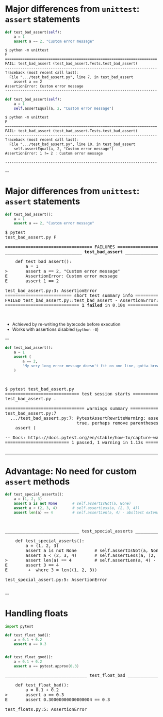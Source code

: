 # Major differences from `unittest`: `assert` statements

<div style="margin-bottom: 1em">

```python
def test_bad_assert(self):
    a = 1
    assert a == 2, "Custom error message"
```

<div class="code-separator"></div>

```txt
$ python -m unittest
F
======================================================================
FAIL: test_bad_assert (test_bad_assert.Tests.test_bad_assert)
----------------------------------------------------------------------
Traceback (most recent call last):
  File ".../test_bad_assert.py", line 7, in test_bad_assert
    assert a == 2
AssertionError: Custom error message
----------------------------------------------------------------------
```
</div>

<div class="fragment fade-in">

```python
def test_bad_assert(self):
    a = 1
    self.assertEqual(a, 2, "Custom error message")
```

<div class="code-separator"></div>

```txt
$ python -m unittest
F
======================================================================
FAIL: test_bad_assert (test_bad_assert.Tests.test_bad_assert)
----------------------------------------------------------------------
Traceback (most recent call last):
  File ".../test_bad_assert.py", line 10, in test_bad_assert
    self.assertEqual(a, 2, "Custom error message")
AssertionError: 1 != 2 : Custom error message

----------------------------------------------------------------------
```

</div>

--

# Major differences from `unittest`: `assert` statements

```python
def test_bad_assert():
    a = 1
    assert a == 2, "Custom error message"
```

<div class="code-separator"></div>

<pre class="code-wrapper">
<tt class="hljs">$ pytest
test_bad_assert.py <span class="pytest-bad">F                                                   [100%]</span>

================================== FAILURES ==================================
<span class="pytest-bad">______________________________ <b>test_bad_assert</b> _______________________________</span>

    def test_bad_assert():
        a = 1
>       assert a == 2, "Custom error message"
<span class="pytest-error">E       AssertionError: Custom error message</span>
<span class="pytest-error">E       assert 1 == 2</span>

<span class="pytest-error">test_bad_assert.py</span>:3: AssertionError
========================== short test summary info ===========================
FAILED test_bad_assert.py::test_bad_assert - AssertionError: Custom error message
<span class="pytest-bad">============================= <b>1 failed</b> in 0.10s ==============================</span>

</tt>
</pre>
</div>

- Achieved by re-writing the bytecode before execution
- Works with assertions disabled (`python -O`)

--

```python
def test_bad_assert():
    a = 1
    assert (
        a == 2,
        "My very long error message doesn't fit on one line, gotta break it up"
    )
```
<br/>


<pre class="code-wrapper fragment fade-in">
<tt class="hljs">$ pytest test_bad_assert.py 
<span class="pytest-ok">============================= test session starts ==============================</span>
test_bad_assert.py <span class="pytest-pass">.</span>                                                     <span class="pytest-warn">[100%]</span>

<span class="pytest-warn">=============================== warnings summary ===============================</span>
test_bad_assert.py:7
  .../test_bad_assert.py:7: PytestAssertRewriteWarning: assertion is always
                            true, perhaps remove parentheses?
    assert (

-- Docs: https://docs.pytest.org/en/stable/how-to/capture-warnings.html
<span class="pytest-warn">========================= <span class="pytest-pass">1 passed</span>, <span class="pytest-warning-count">1 warning</span> in 1.13s =========================
</tt>
</pre>

---

# Advantage: No need for custom `assert` methods

```python
def test_special_asserts():
    a = (1, 2, 3)
    assert a is not None       # self.assertIsNot(a, None)
    assert a < (2, 3, 4)       # self.assertLess(a, (2, 3, 4))
    assert len(a) == 4         # self.assertLen(a, 4) - absltest extension
```

<br/>

<pre class="code-wrapper">
<tt class="hljs"><span class="pytest-bad">_____________________________ test_special_asserts _____________________________</span>

    def test_special_asserts():
        a = (1, 2, 3)
        assert a is not None       # self.assertIsNot(a, None)
        assert a < (2, 3, 4)       # self.assertLess(a, (2, 3, 4))
<span class="pytest-error">>       assert len(a) == 4         # self.assertLen(a, 4) - absltest extension
E       assert 3 == 4
E        +  where 3 = len((1, 2, 3))

test_special_assert.py</span>:5: AssertionError
</tt>
</pre>

--

# Handling floats

```python
import pytest

def test_float_bad():
    a = 0.1 + 0.2
    assert a == 0.3


def test_float_good():
    a = 0.1 + 0.2
    assert a == pytest.approx(0.3)
```

<div class="code-separator"></div>

<pre class="code-wrapper">
<tt class="hljs"><span class="pytest-bad">________________________________ test_float_bad ________________________________</span>

    def test_float_bad():
        a = 0.1 + 0.2
<span class="pytest-error">>       assert a == 0.3
E       assert 0.30000000000000004 == 0.3

test_floats.py</span>:5: AssertionError
</tt>
</pre>
